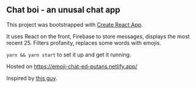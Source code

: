 ## Chat boi - an unusal chat app

This project was bootstrapped with [Create React App](https://github.com/facebook/create-react-app).

It uses React on the front, Firebase to store messages, displays the most recent 25. Filters profanity, replaces some words with emojis. 

`yarn && yarn start` to set it up and get it running.

Hosted on https://emoji-chat-ed-putans.netlify.app/

Inspired by [this guy](https://www.youtube.com/watch?v=zQyrwxMPm88).